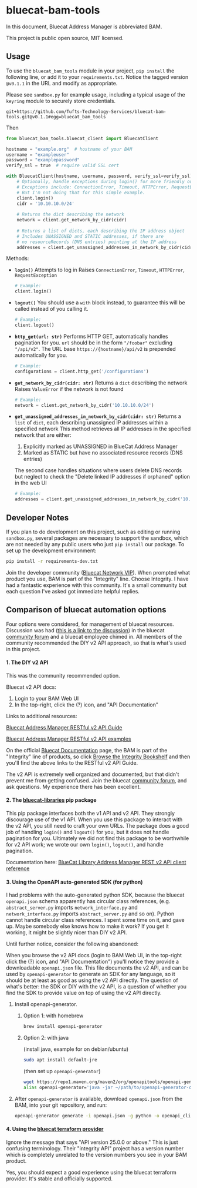 # bluecat-bam-tools

In this document, Bluecat Address Manager is abbreviated BAM.

This project is public open source, MIT licensed.

## Usage

To use the `bluecat_bam_tools` module in your project, `pip install` the following line, or add it to your `requirements.txt`. Notice the tagged version `@v0.1.1` in the URL and modify as appropriate.

Please see `sandbox.py` for example usage, including a typical usage of the `keyring` module to securely store credentials.

    git+https://github.com/Tufts-Technology-Services/bluecat-bam-tools.git@v0.1.1#egg=bluecat_bam_tools

Then

```python
from bluecat_bam_tools.bluecat_client import BluecatClient

hostname = "example.org"  # hostname of your BAM
username = "exampleuser"
password = "examplepassword"
verify_ssl = true  # require valid SSL cert

with BluecatClient(hostname, username, password, verify_ssl=verify_ssl) as client:
    # Optionally, handle exceptions during login() for more friendly output.
    # Exceptions include: ConnectionError, Timeout, HTTPError, RequestException
    # But I'm not doing that for this simple example.
    client.login()
    cidr = '10.10.10.0/24'
    
    # Returns the dict describing the network
    network = client.get_network_by_cidr(cidr)
    
    # Returns a list of dicts, each describing the IP address object
    # Includes UNASSIGNED and STATIC addresses, if there are
    # no resourceRecords (DNS entries) pointing at the IP address
    addresses = client.get_unassigned_addresses_in_network_by_cidr(cidr)
```

Methods:
* **`login()`**
  Attempts to log in
  Raises `ConnectionError`, `Timeout`, `HTTPError`,  `RequestException`
  
  ```python
  # Example:
  client.login()
  ```
* **`logout()`**
  You should use a `with` block instead, to guarantee this will be called instead of you calling it.
  
  ```python
  # Example:
  client.logout()
  ```
* **`http_get(url: str)`**
  Performs HTTP GET, automatically handles pagination for you.
  `url` should be in the form `"/foobar"` excluding `"/api/v2"`. The URL base `https://{hostname}/api/v2` is prepended automatically for you.
  
  ```python
  # Example:
  configurations = client.http_get('/configurations')
  ```
* **`get_network_by_cidr(cidr: str)`**
  Returns a `dict` describing the network
  Raises `ValueError` if the network is not found
  
  ```python
  # Example:
  network = client.get_network_by_cidr('10.10.10.0/24')
  ```
* **`get_unassigned_addresses_in_network_by_cidr(cidr: str)`**
  Returns a `list` of `dict`, each describing unassigned IP addresses within a specified network
  This method retrieves all IP addresses in the specified network that are either:
  
  1. Explicitly marked as UNASSIGNED in BlueCat Address Manager
  2. Marked as STATIC but have no associated resource records (DNS entries)
  
  The second case handles situations where users delete DNS records but neglect
  to check the "Delete linked IP addresses if orphaned" option in the web UI
  
  ```python
  # Example:
  addresses = client.get_unassigned_addresses_in_network_by_cidr('10.10.10.0/24')
  ```

## Developer Notes

If you plan to do development on this project, such as editing or running `sandbox.py`, several packages are necessary to support the sandbox, which are not needed by any public users who just `pip install` our package. To set up the development environment:

```bash
pip install -r requirements-dev.txt
```

Join the developer community ([Bluecat Network VIP](https://bluecatnetworks.com/network-vip/)). When prompted what product you use, BAM is part of the "Integrity" line. Choose Integrity. I have had a fantastic experience with this community. It's a small community but each question I've asked got immediate helpful replies.

## Comparison of bluecat automation options

Four options were considered, for management of bluecat resources. Discussion was had ([this is a link to the discussion](https://community.bluecatnetworks.com/integrity-20/automating-bluecat-address-manager-2036?postid=12416#post12416)) in the bluecat [community forum](https://community.bluecatnetworks.com) and a bluecat employee chimed in. All members of the community recommended the DIY v2 API approach, so that is what's used in this project.

#### 1. The DIY v2 API

This was the community recommended option.

Bluecat v2 API docs:

1. Login to your BAM Web UI
2. In the top-right, click the (?) icon, and "API Documentation"

Links to additional resources:

[Bluecat Address Manager RESTful v2 API Guide](https://docs.bluecatnetworks.com/r/Address-Manager-RESTful-v2-API-Guide)

[Bluecat Address Manager RESTful v2 API examples](https://docs.bluecatnetworks.com/r/Address-Manager-RESTful-v2-API-Guide/RESTful-v2-API-examples/9.5.0)

On the official [Bluecat Documentation](https://docs.bluecatnetworks.com) page, the BAM is part of the "Integrity" line of products, so click [Browse the Integrity Bookshelf](https://docs.bluecatnetworks.com/search/books?filters=ft%253AisUnstructured~%2522false%2522*prodname~%2522BlueCat+Integrity%2522&content-lang=en-US) and then you'll find the above links to the RESTful v2 API Guide.

The v2 API is extremely well organized and documented, but that didn't prevent me from getting confused. Join the bluecat [community forum](https://community.bluecatnetworks.com), and ask questions. My experience there has been excellent.

#### 2. The [bluecat-libraries](https://pypi.org/project/bluecat-libraries/) pip package

This pip package interfaces both the v1 API and v2 API. They strongly discourage use of the v1 API. When you use this package to interact with the v2 API, you still need to craft your own URLs. The package does a good job of handling `login()` and `logout()` for you, but it does not handle pagination for you. Ultimately we did not find this package to be worthwhile for v2 API work; we wrote our own `login()`, `logout()`, and handle pagination.

Documentation here: [BlueCat Library Address Manager REST v2 API client reference](https://docs.bluecatnetworks.com/r/BlueCat-Python-Library-Guide/BlueCat-Library-Address-Manager-REST-v2-API-client-reference/25.1.1)

#### 3. Using the OpenAPI auto-generated SDK (for python)

I had problems with the auto-generated python SDK, because the bluecat `openapi.json` schema apparently has circular class references, (e.g. `abstract_server.py` imports `network_interface.py` and `network_interface.py` imports `abstract_server.py` and so on). Python cannot handle circular class references. I spent some time on it, and gave up. Maybe somebody else knows how to make it work? If you get it working, it might be slightly nicer than DIY v2 API.

Until further notice, consider the following abandoned:

When you browse the v2 API docs (login to BAM Web UI, in the top-right click the (?) icon, and "API Documentation") you'll notice they provide a downloadable `openapi.json` file. This file documents the v2 API, and can be used by `openapi-generator` to generate an SDK for any language, so it should be at least as good as using the v2 API directly. The question of what's better: the SDK or DIY with the v2 API, is a question of whether you find the SDK to provide value on top of using the v2 API directly.

1. Install openapi-generator. 
   1. Option 1: with homebrew

        ```bash
        brew install openapi-generator
        ```

   2. Option 2: with java

        (install java, example for on debian/ubuntu) 
        ```bash
        sudo apt install default-jre
        ```

        (then set up `openapi-generator`)
        ```bash
        wget https://repo1.maven.org/maven2/org/openapitools/openapi-generator-cli/7.6.0/openapi-generator-cli-7.6.0.jar -O openapi-generator-cli.jar
        alias openapi-generator='java -jar ~/path/to/openapi-generator-cli.jar'
        ```

2. After `openapi-generator` is available, download `openapi.json` from the BAM, into your git repository, and run:

    ```bash
    openapi-generator generate -i openapi.json -g python -o openapi_client
    ```

#### 4. Using the [bluecat terraform provider](https://registry.terraform.io/providers/bluecatlabs/bluecat/latest/docs)

Ignore the message that says "API version 25.0.0 or above." This is just confusing terminology. Their "integrity API" project has a version number which is completely unrelated to the version numbers you see in your BAM product.

Yes, you should expect a good experience using the bluecat terraform provider. It's stable and officially supported.
